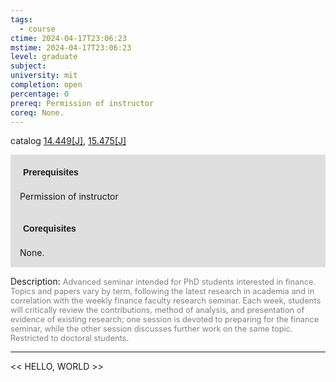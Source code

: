 ```yaml
---
tags:
  - course
ctime: 2024-04-17T23:06:23
mstime: 2024-04-17T23:06:23
level: graduate
subject: 
university: mit
completion: open
percentage: 0
prereq: Permission of instructor
coreq: None.
---
```


catalog [14.449[J]](http://student.mit.edu/catalog/m14b.html#14.449), [15.475[J]](http://student.mit.edu/catalog/m15b.html#15.475)

<span style="display: block; padding: 15px; background-color: rgb(100, 100, 100, 0.2);"><font id="m_prereq961_0" style="display: block; font-family: Arial, sans-serif; font-weight: bold; padding: 5px">Prerequisites</font><br><span id="prereq961_0">Permission of instructor</span></span>
<span style="display: block; padding: 15px; background-color: rgb(100, 100, 100, 0.2);"><font id="m_coreq961_0" style="display: block; font-family: Arial, sans-serif; font-weight: bold; padding: 5px">Corequisites</font><br><span id="coreq961_0">None.</span></span>

<font style="">Description:</font>
<font style="color: grey; font-size: 0.8rem;">Advanced seminar intended for PhD students interested in finance. Topics and papers vary by term, following the latest research in academia and in correlation with the weekly finance faculty research seminar. Each week, students will critically review the contributions, method of analysis, and presentation of evidence of existing research; one session is devoted to preparing for the finance seminar, while the other session discusses further work on the same topic. Restricted to doctoral students.</font>



---

<< HELLO, WORLD >>
